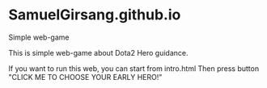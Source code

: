 # SamuelGirsang.github.io

Simple web-game

This is simple web-game about Dota2 Hero guidance.

If you want to run this web, you can start from intro.html 
Then press button "CLICK ME TO CHOOSE YOUR EARLY HERO!" 
